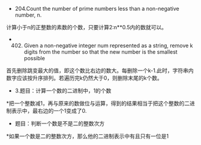 - 204.Count the number of prime numbers less than a non-negative number, n.

计算小于n的正整数的素数的个数，只要计算2:n**0.5内的数就可以。

- 402. Given a non-negative integer num represented as a string, remove k digits from the number so that the new number is the smallest possible

首先删除跳变最大的值，即这个数比右边的数大。每删除一个k-1.此时，字符串内数字应该按升序排列。若遍历完k仍然大于0，则删除末尾的k个数。

- 3.题目：计算一个数的二进制中，1的个数

*把一个整数减1，再与原来的数做位与运算，得到的结果相当于把这个整数的二进制表示中，最右边的一个1变成了0.

- 题目：判断一个数是不是二的整数次方

*如果一个数是二的整数次方，那么他的二进制表示中有且只有一位是1